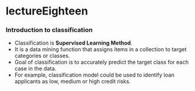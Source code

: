 # lectureEighteen

### Introduction to classification

- Classification is **Supervised Learning Method**.
- It is a data mining function that assigns items in a collection to target categories or classes.
- Goal of classification is to accurately predict the target class for each case in the data.
- For example, classification model could be used to identify loan applicants as low, medium or high credit risks.
